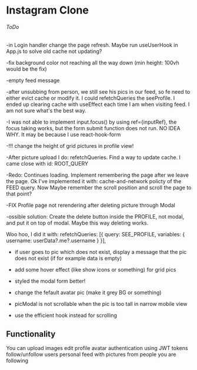#  Instagram Clone


###### ToDo
-in Login handler change the page refresh. Maybe run useUserHook in App.js to solve 
old cache not updating?

-fix background color not reaching all the way down (min height: 100vh would be the fix)

-empty feed message

-after unsubbing from person, we still see his pics in our feed, so fe need to either evict cache
or modify it. I could refetchQueries the seeProfile. I ended up clearing cache with useEffect each time I am when visiting feed. I am not sure what's the best way.

-I was not able to implement input.focus() by using ref={inputRef}, the focus taking works, but the form submit function does not run. NO IDEA WHY. It may be because I use react-hook-form

-!!! change the height of grid pictures in profile view!


-After picture upload I do: refetchQueries. Find a way to update cache. I came close with id: ROOT_QUERY


-Redo: Continues loading. Implement remembering the page after we leave the page. Ok I've implemented it with:
cache-and-network policty of the FEED query. Now Maybe remember the scroll position and scroll the page to that point?


-FIX Profile page not rerendering after deleting picture through Modal


-ossible solution: Create the delete button inside the PROFILE, not modal, and put it on top of modal. Maybe this way deleting works.


Woo hoo, I did it with:     refetchQueries: [{ query: SEE_PROFILE, variables: { username: userData?.me?.username } }],



- if user goes to pic which does not exist, display a message that the pic does not exist (if for example data is empty)

 
- add some hover effect (like show icons or something) for grid pics

- styled the modal form better!

- change the fefault avatar pic (make it grey BG or something)

- picModal is not scrollable when the pic is too tall in narrow mobile view

- use the efficient hook instead for scrolling

## Functionality
You can
upload images
edit profile avatar
authentication using JWT tokens
follow/unfollow users
personal feed with pictures from people you are following